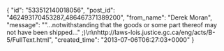  {
   "id": "533512140018056",
   "post_id": "462493170453287_486467371389200",
   "from_name": "Derek Moran",
   "message": "\"...notwithstanding that the goods or some part thereof may not have been shipped...\" ;)\n\nhttp://laws-lois.justice.gc.ca/eng/acts/B-5/FullText.html",
   "created_time": "2013-07-06T06:27:03+0000"
 }

